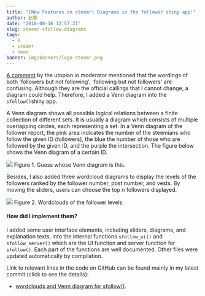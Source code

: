 ```yaml
---
title: "[New Features on steemr] Diagrams in the follower shiny app!"
author: 赵鹏
date: "2018-08-16 12:57:21"
slug: steemr-sfollow-diagrams
tags: 
  - R
  - steemr
  - news
banner: img/banners/logo-steemr.png
---
```



[A comment](https://steemit.com/utopian-io/@dapeng/steemr-sfollow#@codingdefined/re-dapeng-steemr-sfollow-20180711t113112798z) by the utopian.io moderator mentioned that the wordings of both 'followers but not following', 'following but not followers' are confusing. Although they are the official callings that I cannot change, a diagram could help. Therefore, I added a Venn diagram into the `sfollow()`shiny app.

<!--more-->

A Venn diagram shows all possible logical relations between a finite collection of different sets. It is usually a diagram which consists of multiple overlapping circles, each representing a set. In a Venn diagram of the follower report, the pink area indicates the number of the steemians who follow the given ID (followers), the blue the number of those who are followed by the given ID, and the purple the intersection. The figure below shows the Venn diagram of a certain ID.

![](https://cdn.steemitimages.com/DQmQLeotbaTbfJKmEaUYx4L1XBN5L89Gi4zKpbsX95TgLms/venn.png)
Figure 1. Guess whose Venn diagram is this.


Besides, I also added three wordcloud diagrams to display the levels of the followers ranked by the follower number, post number, and vests. By moving the sliders, users can choose the top *n* followers displayed.

![](https://cdn.steemitimages.com/DQmV2ZdPNPTA6AoGeo7S6rXuot4ZHBDYLG5vCThjjkXGcU6/sfollow.jpg)
Figure 2. Wordclouds of the follower levels.

#### How did I implement them?

I added some user interface elements, including sliders, diagrams, and explanation texts, into the internal functions `sfollow_ui()` and `sfollow_server()`  which are the UI function and server function for `sfollow()`. Each part of the functions are well documented. Other files were updated automatically by compilation. 

Link to relevant lines in the code on GitHub can be found mainly in my latest commit (click to see the details):

- [wordclouds and Venn diagram for sfollow()](https://github.com/pzhaonet/steemr/commit/a5fe9e9af9042898379ae4c142506bc913799824).

